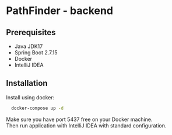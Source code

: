 # PathFinder - backend

## Prerequisites

- Java JDK17
- Spring Boot 2.7.15
- Docker
- IntelliJ IDEA

## Installation

Install using docker:

```bash
  docker-compose up -d
```

Make sure you have port 5437 free on your Docker machine. \
Then run application with IntelliJ IDEA with standard configuration.
